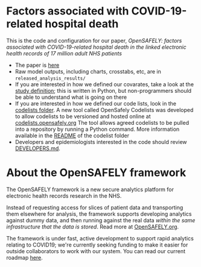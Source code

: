 # Factors associated with COVID-19-related hospital death

This is the code and configuration for our paper, _OpenSAFELY: factors associated with
COVID-19-related hospital death in the linked electronic health records of 17 million adult
NHS patients_

* The paper is [here](https://www.medrxiv.org/content/10.1101/2020.05.06.20092999v1)
* Raw model outputs, including charts, crosstabs, etc, are in `released_analysis_results/`
* If you are interested in how we defined our covarates, take a look at the [study definition](analysis/study_definition.py); this is written in Python, but non-programmers should be able to understand what is going on there
* If you are interested in how we defined our code lists, look in the [codelists folder](./codelists/). A new tool
called OpenSafely Codelists was developed to allow codelists to be versioned and hosted online at [codelists.opensafely.org](http://codelists.opensafely.org)
The tool allows agreed codelists to be pulled into a repository by running a Python command. More information available in
the [README](https://github.com/ebmdatalab/opensafely-risk-factors-research/blob/master/codelists/README.md) of the codelist folder
* Developers and epidemiologists interested in the code should review
[DEVELOPERS.md](./DEVELOPERS.md).

# About the OpenSAFELY framework

The OpenSAFELY framework is a new secure analytics platform for
electronic health records research in the NHS.

Instead of requesting access for slices of patient data and
transporting them elsewhere for analysis, the framework supports
developing analytics against dummy data, and then running against the
real data *within the same infrastructure that the data is stored*.
Read more at [OpenSAFELY.org](https://opensafely.org).

The framework is under fast, active development to support rapid
analytics relating to COVID19; we're currently seeking funding to make
it easier for outside collaborators to work with our system.  You can
read our current roadmap [here](https://github.com/ebmdatalab/opensafely-research-template/blob/master/ROADMAP.md).
